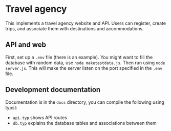 # Travel agency

This implements a travel agency website and API. Users can register, create trips, and associate them with destinations and accommodations.

## API and web

First, set up a `.env` file (there is an example).
You might want to fill the database with random data, use `node maketestdata.js`.
Then run using `node server.js`. This will make the server listen on the port specified in the `.env` file.

## Development documentation

Documentation is in the `docs` directory, you can compile the following using typst:

- `api.typ` shows API routes
- `db.typ` explains the database tables and associations between them
